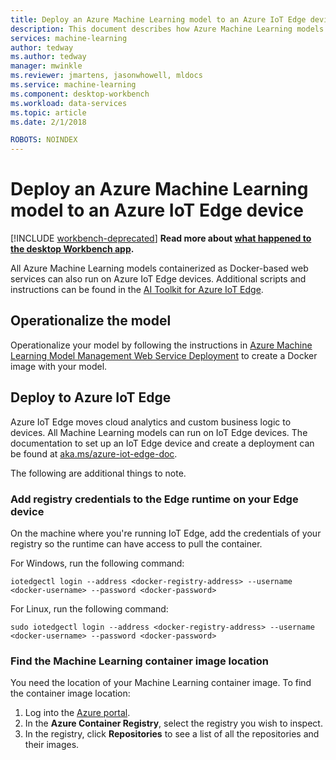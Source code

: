 ```yaml
---
title: Deploy an Azure Machine Learning model to an Azure IoT Edge device | Microsoft Docs
description: This document describes how Azure Machine Learning models can be deployed to Azure IoT Edge devices.
services: machine-learning
author: tedway
ms.author: tedway
manager: mwinkle
ms.reviewer: jmartens, jasonwhowell, mldocs
ms.service: machine-learning
ms.component: desktop-workbench
ms.workload: data-services
ms.topic: article
ms.date: 2/1/2018

ROBOTS: NOINDEX
---
```

# Deploy an Azure Machine Learning model to an Azure IoT Edge device

[!INCLUDE [workbench-deprecated](../../../includes/aml-deprecating-preview-2017.md)] **Read more about [what happened to the desktop Workbench app](../service/what-happened-to-workbench.md).**



All Azure Machine Learning models containerized as Docker-based web services can also run on Azure IoT Edge devices. Additional scripts and instructions can be found in the [AI Toolkit for Azure IoT Edge](http://aka.ms/AI-toolkit).

## Operationalize the model
Operationalize your model by following the instructions in [Azure Machine Learning Model Management Web Service Deployment](model-management-service-deploy.md) to create a Docker image with your model.

## Deploy to Azure IoT Edge
Azure IoT Edge moves cloud analytics and custom business logic to devices. All Machine Learning models can run on IoT Edge devices. The documentation to set up an IoT Edge device and create a deployment can be found at [aka.ms/azure-iot-edge-doc](https://aka.ms/azure-iot-edge-doc).

The following are additional things to note.

### Add registry credentials to the Edge runtime on your Edge device
On the machine where you're running IoT Edge, add the credentials of your registry so the runtime can have access to pull the container.

For Windows, run the following command:
```cmd/sh
iotedgectl login --address <docker-registry-address> --username <docker-username> --password <docker-password>
```
For Linux, run the following command:
```cmd/sh
sudo iotedgectl login --address <docker-registry-address> --username <docker-username> --password <docker-password>
```

### Find the Machine Learning container image location
You need the location of your Machine Learning container image. To find the container image location:

1. Log into the [Azure portal](http://portal.azure.com/).
2. In the **Azure Container Registry**, select the registry you wish to inspect.
3. In the registry, click **Repositories** to see a list of all the repositories and their images.














